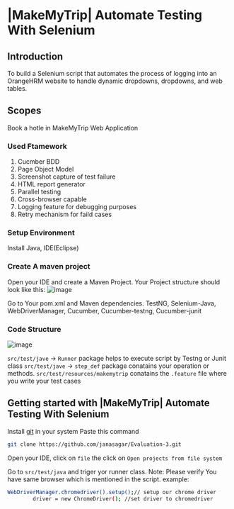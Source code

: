 # |MakeMyTrip| Automate Testing With Selenium
## Introduction
To build a Selenium script that automates the process of logging into an OrangeHRM website to handle dynamic dropdowns, dropdowns, and web tables.
## Scopes
Book a hotle in MakeMyTrip Web Application
### Used Ftamework
1. Cucmber BDD
2. Page Object Model
3. Screenshot capture of test failure
4. HTML report generator
5. Parallel testing
6. Cross-browser capable
7. Logging feature for debugging purposes
8. Retry mechanism for faild cases
### Setup Environment
Install Java, IDE(Eclipse)
### Create A maven project
Open your IDE and create a Maven Project. 
Your Project structure should look like this:
![image](https://github.com/janasagar/Evaluation_Submission_Sagar-Jana/assets/172262154/1048e7b8-9be9-4b5c-bf66-d65dcfe6aaf4)

Go to Your pom.xml and Maven dependencies.
TestNG, Selenium-Java, WebDriverManager, Cucumber, Cucumber-testng, Cucumber-junit
### Code Structure
![image](https://github.com/janasagar/Evaluation-3/assets/172262154/ee567ce4-f154-4f93-8ec2-2a0cfac48306)

```src/test/jave``` -> ```Runner``` package helps to execute script by Testng or Junit class
```src/test/jave``` -> ```step_def``` package conatains your operation or methods.
```src/test/resources/makemytrip``` conatains the ```.feature``` file where you write your test cases

## Getting started with |MakeMyTrip| Automate Testing With Selenium
Install [git](https://www.git-scm.com/)  in your system
Paste this command
```bash
git clone https://github.com/janasagar/Evaluation-3.git
```
Open your IDE, click on `file` the click on  `Open projects from file system`

Go to `src/test/java` and triger yor runner class.
Note: Please verify You have same browser which is mentioned in the script.
example:
```bash
WebDriverManager.chromedriver().setup();// setup our chrome driver
		driver = new ChromeDriver(); //set driver to chromedriver
```



